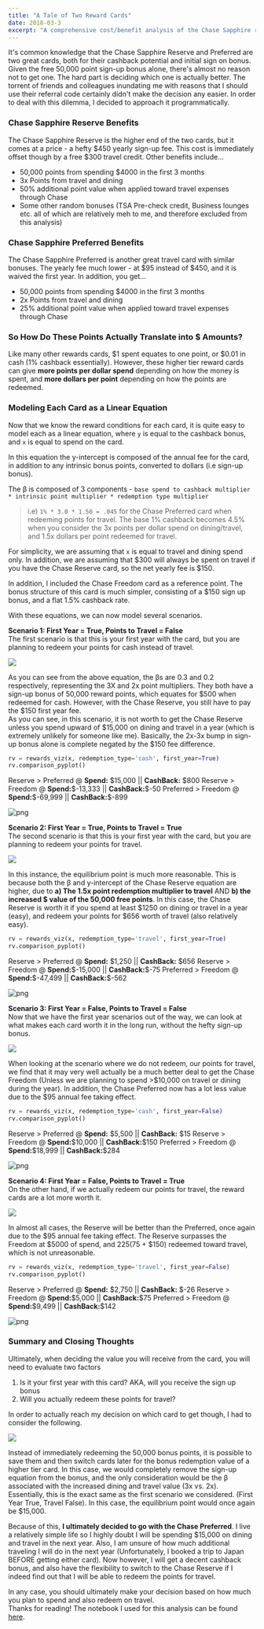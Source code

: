 ```yaml
---
title: "A Tale of Two Reward Cards"
date: 2018-03-3
excerpt: "A comprehensive cost/benefit analysis of the Chase Sapphire reward cards"
---
```

It's common knowledge that the Chase Sapphire Reserve and Preferred are two great cards, both for their cashback potential and initial sign on bonus. Given the free 50,000 point sign-up bonus alone, there's almost no reason not to get one. The hard part is deciding which one is actually better. The torrent of friends and colleagues inundating me with reasons that I should use their referral code certainly didn't make the decision any easier. In order to deal with this dilemma, I decided to approach it programmatically.

### Chase Sapphire Reserve Benefits
The Chase Sapphire Reserve is the higher end of the two cards, but it comes at a price - a hefty $450 yearly sign-up fee.
This cost is immediately offset though by a free $300 travel credit. Other benefits include...
* 50,000 points from spending $4000 in the first 3 months
* 3x Points from travel and dining
* 50% additional point value when applied toward travel expenses through Chase
* Some other random bonuses (TSA Pre-check credit, Business lounges etc. all of which are relatively meh to me, and therefore excluded from this analysis)

### Chase Sapphire Preferred Benefits
The Chase Sapphire Preferred is another great travel card with similar bonuses. The yearly fee much lower - at $95 instead of $450, and it is waived the first year. In addition, you get...
* 50,000 points from spending $4000 in the first 3 months
* 2x Points from travel and dining
* 25% additional point value when applied toward travel expenses through Chase

### So How Do These Points Actually Translate into $ Amounts?
Like many other rewards cards, $1 spent equates to one point, or $0.01 in cash (1% cashback essentially). However, these higher tier reward cards can give __more points per dollar spend__ depending on how the money is spent, and __more dollars per point__ depending on how the points are redeemed.

### Modeling Each Card as a Linear Equation
Now that we know the reward conditions for each card, it is quite easy to model each as a linear equation, where `y` is equal to the cashback bonus, and `x` is equal to spend on the card.

In this equation the y-intercept is composed of the annual fee for the card, in addition to any intrinsic bonus points, converted to dollars (i.e sign-up bonus).

The β is composed of 3 components - `base spend to cashback multiplier * intrinsic point multiplier * redemption type multiplier`
> i.e) `1% * 3.0 * 1.50 = .045` for the Chase Preferred card when redeeming points for travel. The base 1% cashback becomes 4.5% when you consider the 3x points per dollar spend on dining/travel, and 1.5x dollars per point redeemed for travel.

For simplicity, we are assuming that `x` is equal to travel and dining spend only. In addition, we are assuming that $300 will always be spent on travel if you have the Chase Reserve card, so the net yearly fee is $150.

In addition, I included the Chase Freedom card as a reference point. The bonus structure of this card is much simpler, consisting of a $150 sign up bonus, and a flat 1.5% cashback rate.

With these equations, we can now model several scenarios.

**Scenario 1: First Year = True, Points to Travel = False**  
The first scenario is that this is your first year with the card, but you are planning to redeem your points for cash instead of travel.

<img src="https://latex.codecogs.com/gif.latex?\large y_{reserve} = 0.3x-150+500 \qquad y_{preferred} = 0.2x+500"/>

As you can see from the above equation, the βs are 0.3 and 0.2 respectively, representing the 3X and 2x point multipliers. They both have a sign-up bonus of 50,000 reward points, which equates for $500 when redeemed for cash. However, with the Chase Reserve, you still have to pay the $150 first year fee.  
As you can see, in this scenario, it is not worth to get the Chase Reserve unless you spend upward of $15,000 on dining and travel in a year (which is extremely unlikely for someone like me). Basically, the 2x-3x bump in sign-up bonus alone is complete negated by the $150 fee difference.

```python
rv = rewards_viz(x, redemption_type='cash', first_year=True)
rv.comparison_pyplot()
```

Reserve > Preferred @ **Spend:** \$15,000 || **CashBack:** \$800
Reserve > Freedom @ **Spend:**\$-13,333 || **CashBack:**\$-50
Preferred > Freedom @ **Spend:**\$-69,999 || **CashBack:**\$-899

![png](../assets/ipynb/card-comparison_6_3.png)

**Scenario 2: First Year = True, Points to Travel = True**  
The second scenario is that this is your first year with the card, but you are planning to redeem your points for travel.

<img src="https://latex.codecogs.com/gif.latex?\large y_{reserve} = 0.45x-150+750 \qquad y_{preferred} = 0.25x+625"/>

In this instance, the equilibrium point is much more reasonable. This is because both the β and y-intercept of the Chase Reserve equation are higher, due to __a) The 1.5x point redemption multiplier to travel__ AND __b) the increased $ value of the 50,000 free points__. In this case, the Chase Reserve is worth it if you spend at least $1250 on dining or travel in a year (easy), and redeem your points for $656 worth of travel (also relatively easy). 

```python
rv = rewards_viz(x, redemption_type='travel', first_year=True)
rv.comparison_pyplot()
```

Reserve > Preferred @ **Spend:** \$1,250 || **CashBack:** \$656
Reserve > Freedom @ **Spend:**\$-15,000 || **CashBack:**\$-75
Preferred > Freedom @ **Spend:**\$-47,499 || **CashBack:**\$-562

![png](../assets/ipynb/card-comparison_5_3.png)

**Scenario 3: First Year = False, Points to Travel = False**  
Now that we have the first year scenarios out of the way, we can look at what makes each card worth it in the long run, without the hefty sign-up bonus.

<img src="https://latex.codecogs.com/gif.latex?\large y_{reserve} = 0.3x-150 \qquad y_{preferred} = 0.2x-95"/>

When looking at the scenario where we do not redeem, our points for travel, we find that it may very well actually be a much better deal to get the Chase Freedom (Unless we are planning to spend >$10,000 on travel or dining during the year). In addition, the Chase Preferred now has a lot less value due to the $95 annual fee taking effect.

```python
rv = rewards_viz(x, redemption_type='cash', first_year=False)
rv.comparison_pyplot()
```

Reserve > Preferred @ **Spend:** \$5,500 || **CashBack:** \$15
Reserve > Freedom @ **Spend:**\$10,000 || **CashBack:**\$150
Preferred > Freedom @ **Spend:**\$18,999 || **CashBack:**\$284

![png](../assets/ipynb/card-comparison_9_3.png)

**Scenario 4: First Year = False, Points to Travel = True**  
On the other hand, if we actually redeem our points for travel, the reward cards are a lot more worth it.

<img src="https://latex.codecogs.com/gif.latex?\large y_{reserve} = 0.45x-150 \qquad y_{preferred} = 0.25x-95"/>

In almost all cases, the Reserve will be better than the Preferred, once again due to the $95 annual fee taking effect. The Reserve surpasses the Freedom at $5000 of spend, and $225 ($75 + $150) redeemed toward travel, which is not unreasonable.

```python
rv = rewards_viz(x, redemption_type='travel', first_year=False)
rv.comparison_pyplot()
```

Reserve > Preferred @ **Spend:** \$2,750 || **CashBack:** \$-26
Reserve > Freedom @ **Spend:**\$5,000 || **CashBack:**\$75
Preferred > Freedom @ **Spend:**\$9,499 || **CashBack:**\$142

![png](../assets/ipynb/card-comparison_10_3.png)

### Summary and Closing Thoughts
Ultimately, when deciding the value you will receive from the card, you will need to evaluate two factors
1. Is it your first year with this card? AKA, will you receive the sign up bonus
2. Will you actually redeem these points for travel?

In order to actually reach my decision on which card to get though, I had to consider the following.

<img src="https://latex.codecogs.com/gif.latex?\large y_{reserve} = 0.3x-150 \qquad y_{preferred} = 0.2x"/>

Instead of immediately redeeming the 50,000 bonus points, it is possible to save them and then switch cards later for the bonus redemption value of a higher tier card. In this case, we would completely remove the sign-up equation from the bonus, and the only consideration would be the β associated with the increased dining and travel value (3x vs. 2x). Essentially, this is the exact same as the first scenario we considered. (First Year True, Travel False). In this case, the equilibrium point would once again be $15,000.  

Because of this, __I ultimately decided to go with the Chase Preferred__. I live a relatively simple life so I highly doubt I will be spending $15,000 on dining and travel in the next year. Also, I am unsure of how much additional traveling I will do in the next year (Unfortunately, I booked a trip to Japan BEFORE getting either card). Now however, I will get a decent cashback bonus, and also have the flexibility to switch to the Chase Reserve if I indeed find out that I will be able to redeem the points for travel.  

In any case, you should ultimately make your decision based on how much you plan to spend and also redeem on travel.  
Thanks for reading! The notebook I used for this analysis can be found <a href="https://github.com/andmatt/reward-card-comparison/blob/master/card-comparison.ipynb" target="_blank">here</a>.

